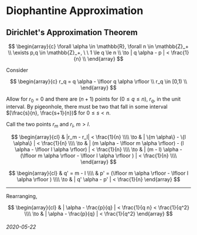 Diophantine Approximation
===

Dirichlet's Approximation Theorem
---

$$
\begin{array}{c}
\forall \alpha \in \mathbb{R}, \forall n \in \mathbb{Z}_+ \\
\exists p,q \in \mathbb{Z}_+, \ \ 1 \le q \le n \\
\to | q \alpha - p | < \frac{1}{n} \\
\end{array}
$$

Consider

$$
\begin{array}{c}
r_q = q \alpha - \lfloor q \alpha \rfloor \\
r_q \in [0,1) \\
\end{array}
$$

Allow for $r_0 = 0$ and there
are $(n+1)$ points for $(0 \le q \le n)$, $r_q$, in the unit interval.
By pigeonhole, there must be two that fall in some interval $[\frac{s}{n}, \frac{s+1}{n})$ for $0 \le s < n$.

Call the two points $r_m$ and $r_l$, $m > l$.

$$
\begin{array}{cl}
& |r_m - r_l| < \frac{1}{n} \\\\
\to & | \{m \alpha\} - \{l \alpha\} | < \frac{1}{n} \\\\
\to & | (m \alpha - \lfloor m \alpha \rfloor) - (l \alpha - \lfloor l \alpha \rfloor) | < \frac{1}{n} \\\\
\to & | (m - l) \alpha - (\lfloor m \alpha \rfloor - \lfloor l \alpha \rfloor ) | < \frac{1}{n} \\\\
\end{array}
$$


$$
\begin{array}{cl}
 & q' = m - l \\\\
 & p' = (\lfloor m \alpha \rfloor - \lfloor l \alpha \rfloor )  \\\\
\to & | q' \alpha - p' | < \frac{1}{n}
\end{array}
$$

---

Rearranging,

$$
\begin{array}{cl}
& | \alpha - \frac{p}{q} | < \frac{1}{q n} < \frac{1}{q^2} \\\\
\to & | \alpha - \frac{p}{q} | < \frac{1}{q^2}
\end{array}
$$




###### 2020-05-22
